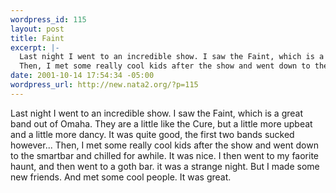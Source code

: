 ```yaml
--- 
wordpress_id: 115
layout: post
title: Faint
excerpt: |-
  Last night I went to an incredible show. I saw the Faint, which is a great band out of Omaha. They are a little like the Cure, but a little more upbeat and a little more dancy. It was quite good, the first two bands sucked however... 
  Then, I met some really cool kids after the show and went down to the smartbar and chilled for awhile. It was nice. I then went to my faorite haunt, and then went ...
date: 2001-10-14 17:54:34 -05:00
wordpress_url: http://new.nata2.org/?p=115
---
```

Last night I went to an incredible show. I saw the Faint, which is a great band out of Omaha. They are a little like the Cure, but a little more upbeat and a little more dancy. It was quite good, the first two bands sucked however... 
Then, I met some really cool kids after the show and went down to the smartbar and chilled for awhile. It was nice. I then went to my faorite haunt, and then went to a goth bar. it was a strange night. But I made some new friends. And met some cool people. It was great. 
